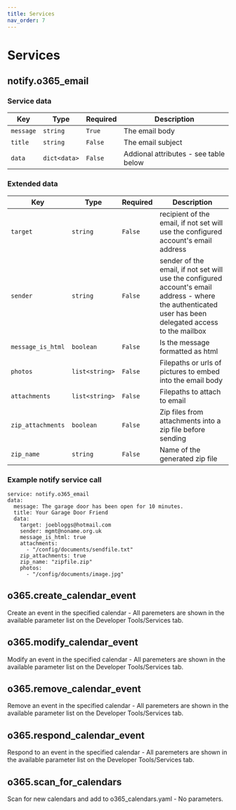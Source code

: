 ```yaml
---
title: Services
nav_order: 7
---
```


# Services
## notify.o365_email

### Service data

Key | Type | Required | Description
-- | -- | -- | --
`message` | `string` | `True` | The email body
`title` | `string` | `False` | The email subject
`data` | `dict<data>` | `False` | Addional attributes - see table below

### Extended data

Key | Type | Required | Description
-- | -- | -- | --
`target` | `string` | `False` | recipient of the email, if not set will use the configured account's email address
`sender` | `string` | `False` | sender of the email, if not set will use the configured account's email address - where the authenticated user has been delegated access to the mailbox
`message_is_html` | `boolean` | `False` | Is the message formatted as html
`photos` | `list<string>` | `False` | Filepaths or urls of pictures to embed into the email body
`attachments` | `list<string>` | `False` | Filepaths to attach to email
`zip_attachments` | `boolean` | `False` | Zip files from attachments into a zip file before sending
`zip_name` | `string` | `False` | Name of the generated zip file

### Example notify service call

```
service: notify.o365_email
data:
  message: The garage door has been open for 10 minutes.
  title: Your Garage Door Friend
  data:
    target: joebloggs@hotmail.com
    sender: mgmt@noname.org.uk
    message_is_html: true
    attachments:
      - "/config/documents/sendfile.txt"
    zip_attachments: true
    zip_name: "zipfile.zip"
    photos:
      - "/config/documents/image.jpg"
```
## o365.create_calendar_event
Create an event in the specified calendar - All paremeters are shown in the available parameter list on the Developer Tools/Services tab.
## o365.modify_calendar_event
Modify an event in the specified calendar - All paremeters are shown in the available parameter list on the Developer Tools/Services tab.
## o365.remove_calendar_event
Remove an event in the specified calendar - All paremeters are shown in the available parameter list on the Developer Tools/Services tab.
## o365.respond_calendar_event
Respond to an event in the specified calendar - All paremeters are shown in the available parameter list on the Developer Tools/Services tab.
## o365.scan_for_calendars
Scan for new calendars and add to o365_calendars.yaml - No parameters.
